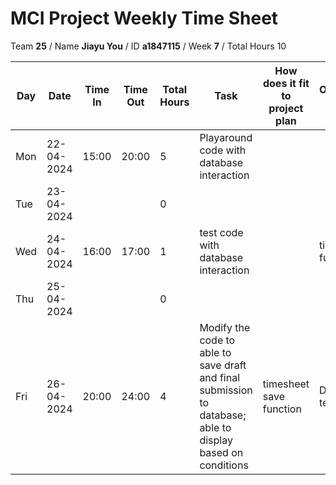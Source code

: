 # MCI Project Weekly Time Sheet

Team **25** / Name **Jiayu You** / ID **a1847115** / Week **7** / Total Hours 10

| Day | Date       | Time In | Time Out | Total Hours | Task | How does it fit to project plan | Outcome/Next action |
| --- | ---------- | ------- | -------- | ----------- | ---- | ------------------------------- | ------------------- |
| Mon | 22-04-2024 |  15:00       |  20:00        | 5          | Playaround code with database interaction | | |
| Tue | 23-04-2024 |         |          | 0           | | | |
| Wed | 24-04-2024 | 16:00   | 17:00    | 1           | test code with database interaction | | timesheet save function | basic function code sample done and tested
| Thu | 25-04-2024 |         |          | 0           | | | |
| Fri | 26-04-2024 | 20:00   | 24:00    | 4           | Modify the code to able to save draft and final submission to database; able to display based on conditions | timesheet save function| Done and tested

